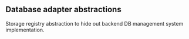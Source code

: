 ## Database adapter abstractions

Storage registry abstraction to hide out backend DB management system implementation.
